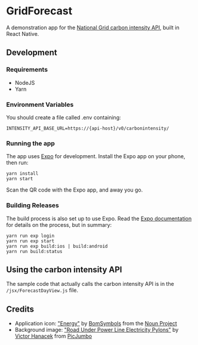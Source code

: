 # GridForecast

A demonstration app for the [National Grid carbon intensity API](http://carbonintensity.org.uk/), built in React Native.

## Development

### Requirements

* NodeJS
* Yarn

### Environment Variables

You should create a file called .env containing:

```
INTENSITY_API_BASE_URL=https://{api-host}/v0/carbonintensity/
```

### Running the app

The app uses [Expo](http://expo.io/) for development. Install the Expo app on your phone, then run:

```
yarn install
yarn start
```

Scan the QR code with the Expo app, and away you go.

### Building Releases

The build process is also set up to use Expo. Read the [Expo documentation](https://docs.expo.io/versions/latest/guides/building-standalone-apps.html) for details on the process, but in summary:

```
yarn run exp login
yarn run exp start
yarn run exp build:ios | build:android
yarn run build:status
```

## Using the carbon intensity API

The sample code that actually calls the carbon intensity API is in the `/jsx/ForecastDayView.js` file.

## Credits

* Application icon: ["Energy"](https://thenounproject.com/korawan_m/collection/green-energy-ecology/?i=1014183) by [BomSymbols](https://thenounproject.com/korawan_m/) from the [Noun Project](https://thenounproject.com/)
* Background image: ["Road Under Power Line Electricity Pylons"](https://picjumbo.com/road-under-power-line-electricity-pylons/) by [Victor Hanacek](https://picjumbo.com/about-viktor-hanacek/) from [PicJumbo](https://picjumbo.com/)

